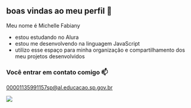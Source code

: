 ## boas vindas ao meu perfil 💙

Meu nome é Michelle Fabiany

- estou estudando no Alura 
- estou me desenvolvendo na linguagem JavaScript
- utilizo esse espaço para minha organizaçâo e compartilhamento dos meu projetos desenvolvidos

 ### Você entrar em contato comigo 📫

 00001135991157sp@al.educacao.sp.gov.br

![](https://media1.tenor.com/m/hPBFUSdLucwAAAAC/sleepy-tired.gif)
